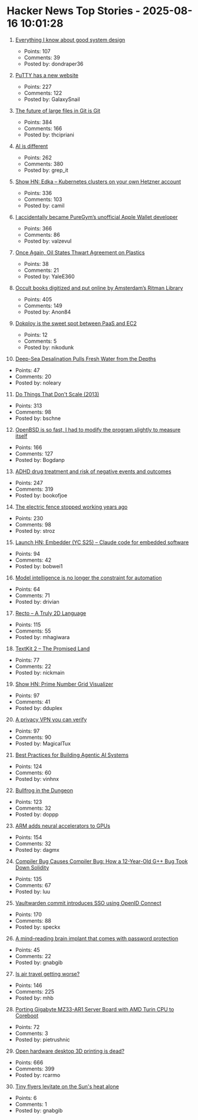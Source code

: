 # Hacker News Top Stories - 2025-08-16 10:01:28

1. [Everything I know about good system design](https://www.seangoedecke.com/good-system-design/)
   - Points: 107
   - Comments: 39
   - Posted by: dondraper36

2. [PuTTY has a new website](https://putty.software/)
   - Points: 227
   - Comments: 122
   - Posted by: GalaxySnail

3. [The future of large files in Git is Git](https://tylercipriani.com/blog/2025/08/15/git-lfs/)
   - Points: 384
   - Comments: 166
   - Posted by: thcipriani

4. [AI is different](https://www.antirez.com/news/155)
   - Points: 262
   - Comments: 380
   - Posted by: grep_it

5. [Show HN: Edka – Kubernetes clusters on your own Hetzner account](https://edka.io)
   - Points: 336
   - Comments: 103
   - Posted by: camil

6. [I accidentally became PureGym’s unofficial Apple Wallet developer](https://drobinin.com/posts/how-i-accidentally-became-puregyms-unofficial-apple-wallet-developer/)
   - Points: 366
   - Comments: 86
   - Posted by: valzevul

7. [Once Again, Oil States Thwart Agreement on Plastics](https://e360.yale.edu/digest/global-plastics-treaty)
   - Points: 38
   - Comments: 21
   - Posted by: YaleE360

8. [Occult books digitized and put online by Amsterdam’s Ritman Library](https://www.openculture.com/2025/08/2178-occult-books-now-digitized-put-online.html)
   - Points: 405
   - Comments: 149
   - Posted by: Anon84

9. [Dokploy is the sweet spot between PaaS and EC2](https://nikodunk.com/2025-06-10-diy-serverless-(coreos-+-dokploy))
   - Points: 12
   - Comments: 5
   - Posted by: nikodunk

10. [Deep-Sea Desalination Pulls Fresh Water from the Depths](https://www.scientificamerican.com/article/deep-sea-desalination-pulls-drinking-water-from-the-depths/)
   - Points: 47
   - Comments: 20
   - Posted by: noleary

11. [Do Things That Don't Scale (2013)](https://paulgraham.com/ds.html)
   - Points: 313
   - Comments: 98
   - Posted by: bschne

12. [OpenBSD is so fast, I had to modify the program slightly to measure itself](https://flak.tedunangst.com/post/is-OpenBSD-10x-faster-than-Linux)
   - Points: 166
   - Comments: 127
   - Posted by: Bogdanp

13. [ADHD drug treatment and risk of negative events and outcomes](https://www.bmj.com/content/390/bmj-2024-083658)
   - Points: 247
   - Comments: 319
   - Posted by: bookofjoe

14. [The electric fence stopped working years ago](https://soonly.com/electric-fences/)
   - Points: 230
   - Comments: 98
   - Posted by: stroz

15. [Launch HN: Embedder (YC S25) – Claude code for embedded software](undefined)
   - Points: 94
   - Comments: 42
   - Posted by: bobwei1

16. [Model intelligence is no longer the constraint for automation](https://latentintent.substack.com/p/model-intelligence-is-no-longer-the)
   - Points: 64
   - Comments: 71
   - Posted by: drivian

17. [Recto – A Truly 2D Language](https://masatohagiwara.net/recto.html)
   - Points: 115
   - Comments: 55
   - Posted by: mhagiwara

18. [TextKit 2 – The Promised Land](https://blog.krzyzanowskim.com/2025/08/14/textkit-2-the-promised-land/)
   - Points: 77
   - Comments: 22
   - Posted by: nickmain

19. [Show HN: Prime Number Grid Visualizer](https://enda.sh/primegrid/)
   - Points: 97
   - Comments: 41
   - Posted by: dduplex

20. [A privacy VPN you can verify](https://vp.net/l/en-US/blog/Don%27t-Trust-Verify)
   - Points: 97
   - Comments: 90
   - Posted by: MagicalTux

21. [Best Practices for Building Agentic AI Systems](https://userjot.com/blog/best-practices-building-agentic-ai-systems)
   - Points: 124
   - Comments: 60
   - Posted by: vinhnx

22. [Bullfrog in the Dungeon](https://www.filfre.net/2025/08/bullfrog-in-the-dungeon/)
   - Points: 123
   - Comments: 32
   - Posted by: doppp

23. [ARM adds neural accelerators to GPUs](https://newsroom.arm.com/news/arm-announces-arm-neural-technology)
   - Points: 154
   - Comments: 32
   - Posted by: dagmx

24. [Compiler Bug Causes Compiler Bug: How a 12-Year-Old G++ Bug Took Down Solidity](https://osec.io/blog/2025-08-11-compiler-bug-causes-compiler-bug/)
   - Points: 135
   - Comments: 67
   - Posted by: luu

25. [Vaultwarden commit introduces SSO using OpenID Connect](https://github.com/dani-garcia/vaultwarden/pull/3899)
   - Points: 170
   - Comments: 88
   - Posted by: speckx

26. [A mind–reading brain implant that comes with password protection](https://www.nature.com/articles/d41586-025-02589-5)
   - Points: 45
   - Comments: 22
   - Posted by: gnabgib

27. [Is air travel getting worse?](https://www.maximum-progress.com/p/is-air-travel-getting-worse)
   - Points: 146
   - Comments: 225
   - Posted by: mhb

28. [Porting Gigabyte MZ33-AR1 Server Board with AMD Turin CPU to Coreboot](https://blog.3mdeb.com/2025/2025-08-07-gigabyte_mz33_ar1_part1/)
   - Points: 72
   - Comments: 3
   - Posted by: pietrushnic

29. [Open hardware desktop 3D printing is dead?](https://www.josefprusa.com/articles/open-hardware-in-3d-printing-is-dead/)
   - Points: 666
   - Comments: 399
   - Posted by: rcarmo

30. [Tiny flyers levitate on the Sun's heat alone](https://www.nature.com/articles/d41586-025-02576-w)
   - Points: 6
   - Comments: 1
   - Posted by: gnabgib


